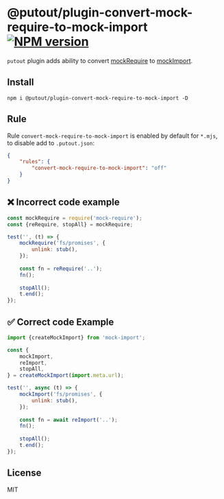 # @putout/plugin-convert-mock-require-to-mock-import [![NPM version][NPMIMGURL]][NPMURL]

[NPMIMGURL]: https://img.shields.io/npm/v/@putout/plugin-convert-mock-require-to-mock-import.svg?style=flat&longCache=true
[NPMURL]: https://npmjs.org/package/@putout/plugin-convert-mock-require-to-mock-import "npm"

`putout` plugin adds ability to convert [mockRequire](https://github.com/boblauer/mock-require) to [mockImport](https://github.com/coderaiser/mock-import).

## Install

```
npm i @putout/plugin-convert-mock-require-to-mock-import -D
```

## Rule

Rule `convert-mock-require-to-mock-import` is enabled by default for `*.mjs`, to disable add to `.putout.json`:

```json
{
    "rules": {
        "convert-mock-require-to-mock-import": "off"
    }
}
```

## ❌ Incorrect code example

```js
const mockRequire = require('mock-require');
const {reRequire, stopAll} = mockRequire;

test('', (t) => {
    mockRequire('fs/promises', {
        unlink: stub(),
    });
    
    const fn = reRequire('..');
    fn();
    
    stopAll();
    t.end();
});
```

## ✅ Correct code Example

```js
import {createMockImport} from 'mock-import';

const {
    mockImport,
    reImport,
    stopAll,
} = createMockImport(import.meta.url);

test('', async (t) => {
    mockImport('fs/promises', {
        unlink: stub(),
    });
    
    const fn = await reImport('..');
    fn();
    
    stopAll();
    t.end();
});
```

## License

MIT
